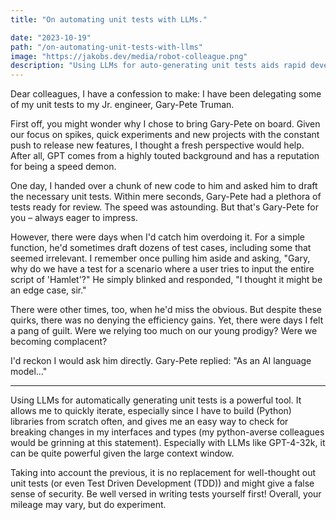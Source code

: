 ```yaml
---
title: "On automating unit tests with LLMs."

date: "2023-10-19"
path: "/on-automating-unit-tests-with-llms"
image: "https://jakobs.dev/media/robot-colleague.png"
description: "Using LLMs for auto-generating unit tests aids rapid development in building Python libraries, but while beneficial, it's no substitute for deliberate test-writing and might create a false safety net"
---
```


Dear colleagues, I have a confession to make: I have been delegating some of my unit tests to my Jr. engineer, Gary-Pete Truman.

First off, you might wonder why I chose to bring Gary-Pete on board. Given our focus on spikes, quick experiments and new projects with the constant push to release new features, I thought a fresh perspective would help. After all, GPT comes from a highly touted background and has a reputation for being a speed demon.

One day, I handed over a chunk of new code to him and asked him to draft the necessary unit tests. Within mere seconds, Gary-Pete had a plethora of tests ready for review. The speed was astounding. But that's Gary-Pete for you – always eager to impress.

However, there were days when I'd catch him overdoing it. For a simple function, he'd sometimes draft dozens of test cases, including some that seemed irrelevant. I remember once pulling him aside and asking, "Gary, why do we have a test for a scenario where a user tries to input the entire script of 'Hamlet'?" He simply blinked and responded, "I thought it might be an edge case, sir."

There were other times, too, when he'd miss the obvious.
But despite these quirks, there was no denying the efficiency gains. Yet, there were days I felt a pang of guilt. Were we relying too much on our young prodigy? Were we becoming complacent?

I'd reckon I would ask him directly. Gary-Pete replied: "As an AI language model..."

---

Using LLMs for automatically generating unit tests is a powerful tool. It allows me to quickly iterate, especially since I have to build (Python) libraries from scratch often, and gives me an easy way to check for breaking changes in my interfaces and types (my python-averse colleagues would be grinning at this statement). Especially with LLMs like GPT-4-32k, it can be quite powerful given the large context window. 

Taking into account the previous, it is no replacement for well-thought out unit tests (or even Test Driven Development (TDD)) and might give a false sense of security. Be well versed in writing tests yourself first! Overall, your mileage may vary, but do experiment.
